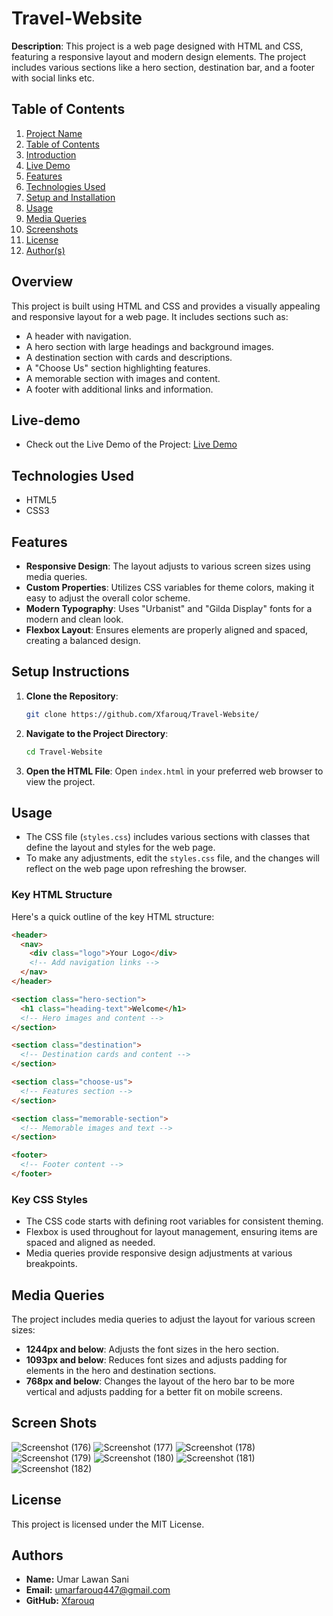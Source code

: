 # Travel-Website
**Description**: This project is a web page designed with HTML and CSS, featuring a responsive layout and modern design elements. The project includes various sections like a hero section, destination bar, and a footer with social links etc.

## Table of Contents

1. [Project Name](#project-name) 
2. [Table of Contents](#table-of-contents)
3. [Introduction](#Overview)
4. [Live Demo](#live-demo)
5. [Features](#features)
6. [Technologies Used](#technologies-used)
7. [Setup and Installation](#setup-and-installation)
8. [Usage](#usage)
9. [Media Queries](#Media-Queries)
10. [Screenshots](#screenshots)
11. [License](#license)
12. [Author(s)](#authors)

## Overview

This project is built using HTML and CSS and provides a visually appealing and responsive layout for a web page. It includes sections such as:

- A header with navigation.
- A hero section with large headings and background images.
- A destination section with cards and descriptions.
- A "Choose Us" section highlighting features.
- A memorable section with images and content.
- A footer with additional links and information.

## Live-demo

- Check out the Live Demo of the Project: [Live Demo](https://travel-website-8bku.onrender.com)

## Technologies Used

- HTML5
- CSS3

## Features

- **Responsive Design**: The layout adjusts to various screen sizes using media queries.
- **Custom Properties**: Utilizes CSS variables for theme colors, making it easy to adjust the overall color scheme.
- **Modern Typography**: Uses "Urbanist" and "Gilda Display" fonts for a modern and clean look.
- **Flexbox Layout**: Ensures elements are properly aligned and spaced, creating a balanced design.
  
## Setup Instructions

1. **Clone the Repository**:
   ```bash
   git clone https://github.com/Xfarouq/Travel-Website/
   ```
   
2. **Navigate to the Project Directory**:
   ```bash
   cd Travel-Website
   ```
   
3. **Open the HTML File**:
   Open `index.html` in your preferred web browser to view the project.

## Usage

- The CSS file (`styles.css`) includes various sections with classes that define the layout and styles for the web page.
- To make any adjustments, edit the `styles.css` file, and the changes will reflect on the web page upon refreshing the browser.

### Key HTML Structure

Here's a quick outline of the key HTML structure:
```html
<header>
  <nav>
    <div class="logo">Your Logo</div>
    <!-- Add navigation links -->
  </nav>
</header>

<section class="hero-section">
  <h1 class="heading-text">Welcome</h1>
  <!-- Hero images and content -->
</section>

<section class="destination">
  <!-- Destination cards and content -->
</section>

<section class="choose-us">
  <!-- Features section -->
</section>

<section class="memorable-section">
  <!-- Memorable images and text -->
</section>

<footer>
  <!-- Footer content -->
</footer>
```

### Key CSS Styles

- The CSS code starts with defining root variables for consistent theming.
- Flexbox is used throughout for layout management, ensuring items are spaced and aligned as needed.
- Media queries provide responsive design adjustments at various breakpoints.

## Media Queries

The project includes media queries to adjust the layout for various screen sizes:

- **1244px and below**: Adjusts the font sizes in the hero section.
- **1093px and below**: Reduces font sizes and adjusts padding for elements in the hero and destination sections.
- **768px and below**: Changes the layout of the hero bar to be more vertical and adjusts padding for a better fit on mobile screens.

## Screen Shots

![Screenshot (176)](https://github.com/user-attachments/assets/e65f9d1b-cd0f-4a98-ae28-96fb2ededd19)
![Screenshot (177)](https://github.com/user-attachments/assets/02988287-6eb4-45b8-bcd5-e0564daac13a)
![Screenshot (178)](https://github.com/user-attachments/assets/089a508d-6c2d-44e3-b665-654e19f9e3a9)
![Screenshot (179)](https://github.com/user-attachments/assets/28dc4507-bb19-4090-b797-b0e06d6073e6)
![Screenshot (180)](https://github.com/user-attachments/assets/e718eecc-b9af-4918-a272-93a19889566d)
![Screenshot (181)](https://github.com/user-attachments/assets/e6b4ffb7-6c31-4c16-acac-253a3218cfff)
![Screenshot (182)](https://github.com/user-attachments/assets/598e221b-0663-4dfc-83c6-7f8191d3006a)

## License

This project is licensed under the MIT License.

## Authors

- **Name:** Umar Lawan Sani
- **Email:** umarfarouq447@gmail.com
- **GitHub:** [Xfarouq](https://github.com/Xfarouq/)
